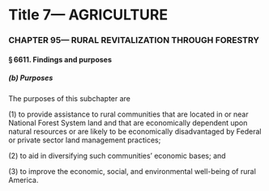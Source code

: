
# Title 7— AGRICULTURE
### CHAPTER 95— RURAL REVITALIZATION THROUGH FORESTRY
#### § 6611. Findings and purposes
##### (b) Purposes

The purposes of this subchapter are

(1) to provide assistance to rural communities that are located in or near National Forest System land and that are economically dependent upon natural resources or are likely to be economically disadvantaged by Federal or private sector land management practices;

(2) to aid in diversifying such communities’ economic bases; and

(3) to improve the economic, social, and environmental well-being of rural America.
